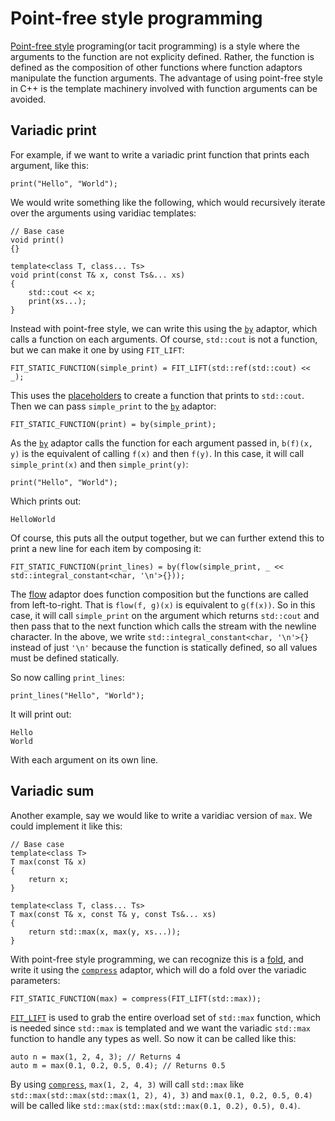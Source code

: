 Point-free style programming
============================

[Point-free style](https://en.wikipedia.org/wiki/Tacit_programming) programing(or tacit programming) is a style where the arguments to the function are not explicity defined. Rather, the function is defined as the composition of other functions where function adaptors manipulate the function arguments. The advantage of using point-free style in C++ is the template machinery involved with function arguments can be avoided.

Variadic print
--------------

For example, if we want to write a variadic print function that prints each argument, like this:

    print("Hello", "World");

We would write something like the following, which would recursively iterate over the arguments using varidiac templates:

    // Base case
    void print()
    {}

    template<class T, class... Ts>
    void print(const T& x, const Ts&... xs)
    {
        std::cout << x;
        print(xs...);
    }

Instead with point-free style, we can write this using the [`by`](/include/fit/by) adaptor, which calls a function on each arguments. Of course, `std::cout` is not a function, but we can make it one by using `FIT_LIFT`:

    FIT_STATIC_FUNCTION(simple_print) = FIT_LIFT(std::ref(std::cout) << _);

This uses the [placeholders](/include/fit/placeholders) to create a function that prints to `std::cout`. Then we can pass `simple_print` to the [`by`](/include/fit/by) adaptor:

    FIT_STATIC_FUNCTION(print) = by(simple_print);

As the [`by`](/include/fit/by) adaptor calls the function for each argument passed in, `b(f)(x, y)` is the equivalent of calling `f(x)` and then `f(y)`. In this case, it will call `simple_print(x)` and then `simple_print(y)`:

    print("Hello", "World");

Which prints out:

    HelloWorld

Of course, this puts all the output together, but we can further extend this to print a new line for each item by composing it:

    FIT_STATIC_FUNCTION(print_lines) = by(flow(simple_print, _ << std::integral_constant<char, '\n'>{}));

The [flow](/include/fit/flow) adaptor does function composition but the functions are called from left-to-right. That is `flow(f, g)(x)` is equivalent to `g(f(x))`. So in this case, it will call `simple_print` on the argument which returns `std::cout` and then pass that to the next function which calls the stream with the newline character. In the above, we write `std::integral_constant<char, '\n'>{}` instead of just `'\n'` because the function is statically defined, so all values must be defined statically.

So now calling `print_lines`:

    print_lines("Hello", "World");

It will print out:

    Hello
    World

With each argument on its own line.

Variadic sum
------------

Another example, say we would like to write a varidiac version of `max`. We could implement it like this:

    // Base case
    template<class T>
    T max(const T& x)
    {
        return x;
    }

    template<class T, class... Ts>
    T max(const T& x, const T& y, const Ts&... xs)
    {
        return std::max(x, max(y, xs...));
    }

With point-free style programming, we can recognize this is a [fold](https://en.wikipedia.org/wiki/Fold_%28higher-order_function%29), and write it using the [`compress`](/include/fit/compress) adaptor, which will do a fold over the variadic parameters:

    FIT_STATIC_FUNCTION(max) = compress(FIT_LIFT(std::max));

[`FIT_LIFT`](/include/fit/lift) is used to grab the entire overload set of `std::max` function, which is needed since `std::max` is templated and we want the variadic `std::max` function to handle any types as well. So now it can be called like this:

    auto n = max(1, 2, 4, 3); // Returns 4
    auto m = max(0.1, 0.2, 0.5, 0.4); // Returns 0.5

By using [`compress`](/include/fit/compress), `max(1, 2, 4, 3)` will call `std::max` like `std::max(std::max(std::max(1, 2), 4), 3)` and `max(0.1, 0.2, 0.5, 0.4)` will be called like `std::max(std::max(std::max(0.1, 0.2), 0.5), 0.4)`.


